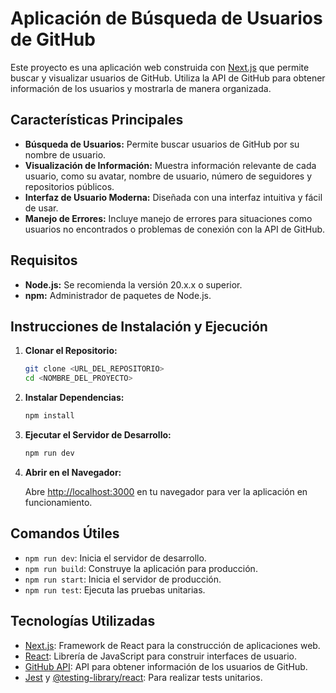 # Aplicación de Búsqueda de Usuarios de GitHub

Este proyecto es una aplicación web construida con [Next.js](https://nextjs.org) que permite buscar y visualizar usuarios de GitHub. Utiliza la API de GitHub para obtener información de los usuarios y mostrarla de manera organizada.

## Características Principales

* **Búsqueda de Usuarios:** Permite buscar usuarios de GitHub por su nombre de usuario.
* **Visualización de Información:** Muestra información relevante de cada usuario, como su avatar, nombre de usuario, número de seguidores y repositorios públicos.
* **Interfaz de Usuario Moderna:** Diseñada con una interfaz intuitiva y fácil de usar.
* **Manejo de Errores:** Incluye manejo de errores para situaciones como usuarios no encontrados o problemas de conexión con la API de GitHub.

## Requisitos

* **Node.js:** Se recomienda la versión 20.x.x o superior.
* **npm:** Administrador de paquetes de Node.js.

## Instrucciones de Instalación y Ejecución

1.  **Clonar el Repositorio:**

    ```bash
    git clone <URL_DEL_REPOSITORIO>
    cd <NOMBRE_DEL_PROYECTO>
    ```

2.  **Instalar Dependencias:**

    ```bash
    npm install
    ```

3.  **Ejecutar el Servidor de Desarrollo:**

    ```bash
    npm run dev
    ```

4.  **Abrir en el Navegador:**

    Abre [http://localhost:3000](http://localhost:3000) en tu navegador para ver la aplicación en funcionamiento.

## Comandos Útiles

* `npm run dev`: Inicia el servidor de desarrollo.
* `npm run build`: Construye la aplicación para producción.
* `npm run start`: Inicia el servidor de producción.
* `npm run test`: Ejecuta las pruebas unitarias.

## Tecnologías Utilizadas

* [Next.js](https://nextjs.org): Framework de React para la construcción de aplicaciones web.
* [React](https://reactjs.org): Librería de JavaScript para construir interfaces de usuario.
* [GitHub API](https://docs.github.com/en/rest): API para obtener información de los usuarios de GitHub.
* [Jest](https://jestjs.io) y [@testing-library/react](https://testing-library.com/docs/react-testing-library/intro/): Para realizar tests unitarios.
